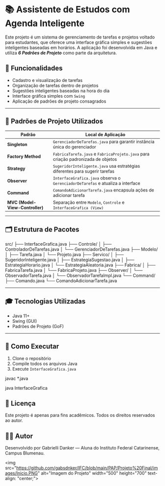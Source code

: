 # 📚 Assistente de Estudos com Agenda Inteligente

Este projeto é um sistema de gerenciamento de tarefas e projetos voltado para estudantes, que oferece uma interface gráfica simples e sugestões inteligentes baseadas em horários. A aplicação foi desenvolvida em Java e utiliza ***6 Padrões de Projeto*** como parte da arquitetura.

## 🚀 Funcionalidades

- Cadastro e visualização de tarefas
- Organização de tarefas dentro de projetos
- Sugestões inteligentes baseadas na hora do dia
- Interface gráfica simples com `Swing`
- Aplicação de padrões de projeto consagrados


---

## 🧠 Padrões de Projeto Utilizados

| Padrão             | Local de Aplicação |
|--------------------|---------------------|
| **Singleton**      | `GerenciadorDeTarefas.java` para garantir instância única do gerenciador |
| **Factory Method** | `FabricaTarefa.java` e `FabricaProjeto.java` para criação padronizada de objetos |
| **Strategy**       | `SugeridorInteligente.java` usa estratégias diferentes para sugerir tarefas |
| **Observer**       | `InterfaceGrafica.java` observa o `GerenciadorDeTarefas` e atualiza a interface |
| **Command**        | `ComandoAdicionarTarefa.java` encapsula ações de adicionar tarefa |
| **MVC (Model-View-Controller)** | Separação entre `Modelo`, `Controle` e `InterfaceGrafica (View)` |

---

## 🗂️ Estrutura de Pacotes

src/
├── InterfaceGrafica.java
├── Controle/
│   ├── ControladorDeTarefas.java
│   └── GerenciadorDeTarefas.java
├── Modelo/
│   ├── Tarefa.java
│   └── Projeto.java
├── Servico/
│   ├── SugeridorInteligente.java
│   ├── EstrategiaSugestao.java
│   ├── EstrategiaHorario.java
│   └── EstrategiaAleatoria.java
├── Fabrica/
│   ├── FabricaTarefa.java
│   └── FabricaProjeto.java
├── Observer/
│   └── ObservadorTarefa.java
│   └── ObservadorTarefaImpl.java
└── Command/
    ├── Comando.java
    └── ComandoAdicionarTarefa.java

---

## 🎓 Tecnologias Utilizadas

- Java 11+
- Swing (GUI)
- Padrões de Projeto (GoF)

---

## 🧪 Como Executar

1. Clone o repositório
2. Compile todos os arquivos Java
3. Execute `InterfaceGrafica.java`

javac *.java

java InterfaceGrafica

## 🧾 Licença
Este projeto é apenas para fins acadêmicos. Todos os direitos reservados ao autor.

## 👨‍💻 Autor
Desenvolvido por Gabrielli Danker — Aluna do Instituto Federal Catarinense, Campus Blumenau.

<img src="https://github.com/gabsdnker/IFC/blob/main/PAP/Projeto%20Final/images/Inicio.PNG" alt="Imagem do Projeto" width="500" height="700" text-align: "center;">
